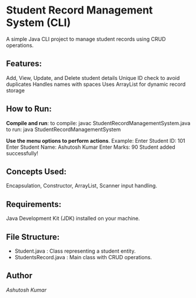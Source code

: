 # Student Record Management System (CLI)

A simple Java CLI project to manage student records using CRUD operations.

## Features:
Add, View, Update, and Delete student details
Unique ID check to avoid duplicates
Handles names with spaces
Uses ArrayList for dynamic record storage

## How to Run:
**Compile and run**:
to compile: javac StudentRecordManagementSystem.java
to run: java StudentRecordManagementSystem


**Use the menu options to perform actions**.
Example:
Enter Student ID: 101
Enter Student Name: Ashutosh Kumar
Enter Marks: 90
Student added successfully!

## Concepts Used:
Encapsulation, Constructor, ArrayList, Scanner input handling.

## Requirements:
Java Development Kit (JDK) installed on your machine.

## File Structure:
- Student.java : Class representing a student entity.
- StudentsRecord.java : Main class with CRUD operations.

## Author
*_Ashutosh Kumar_*